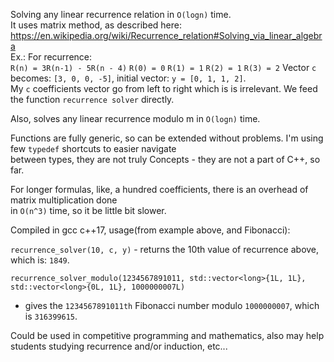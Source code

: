 Solving any linear recurrence relation in ```O(logn)``` time.   
It uses matrix method, as described here: https://en.wikipedia.org/wiki/Recurrence_relation#Solving_via_linear_algebra    
Ex.:    For recurrence:    
```R(n) = 3R(n-1) - 5R(n - 4)```
```R(0) = 0```
```R(1) = 1```
```R(2) = 1```
```R(3) = 2```
Vector ```c``` becomes: ```[3, 0, 0, -5]```, initial vector: ```y = [0, 1, 1, 2]```.    
My ```c``` coefficients vector go from left to right which is is irrelevant. We feed the function ```recurrence solver``` directly.      

Also, solves any linear recurrence modulo m in ```O(logn)``` time. 

Functions are fully generic, so can be extended without problems. I'm using few ```typedef``` shortcuts to easier navigate   
between types, they are not truly Concepts - they are not a part of C++, so far.                    

For longer formulas, like, a hundred coefficients, there is an overhead of matrix multiplication done    
in ```O(n^3)``` time, so it be little bit slower.    

Compiled in gcc c++17, usage(from example above, and Fibonacci):    

```recurrence_solver(10, c, y)``` - returns the 10th value of recurrence above, which is: ```1849```.          

```recurrence_solver_modulo(1234567891011, std::vector<long>{1L, 1L}, std::vector<long>{0L, 1L}, 1000000007L)``` 
- gives the ```1234567891011th``` Fibonacci number modulo ```1000000007```, which is ```316399615```. 

Could be used in competitive programming and mathematics, also may help students studying recurrence and/or induction, etc...    







    



